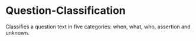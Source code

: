 # Question-Classification
Classifies a question text in five categories: when, what, who, assertion and unknown. 
